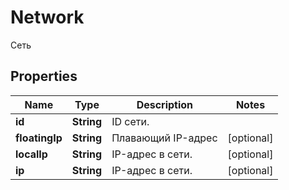 

# Network

Сеть

## Properties

| Name | Type | Description | Notes |
|------------ | ------------- | ------------- | -------------|
|**id** | **String** | ID сети. |  |
|**floatingIp** | **String** | Плавающий IP-адрес |  [optional] |
|**localIp** | **String** | IP-адрес в сети. |  [optional] |
|**ip** | **String** | IP-адрес в сети. |  [optional] |



